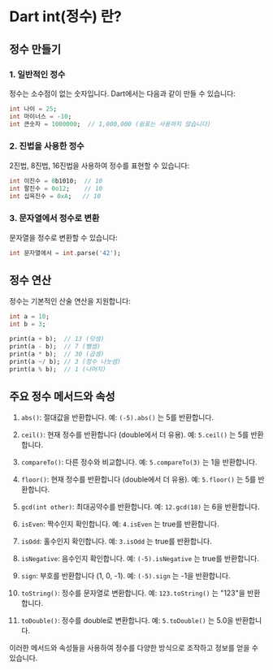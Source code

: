 # Dart int(정수) 란?

## 정수 만들기

### 1. 일반적인 정수
정수는 소수점이 없는 숫자입니다. Dart에서는 다음과 같이 만들 수 있습니다:

```dart
int 나이 = 25;
int 마이너스 = -10;
int 큰숫자 = 1000000;  // 1,000,000 (쉼표는 사용하지 않습니다)
```

### 2. 진법을 사용한 정수
2진법, 8진법, 16진법을 사용하여 정수를 표현할 수 있습니다:

```dart
int 이진수 = 0b1010;  // 10
int 팔진수 = 0o12;    // 10
int 십육진수 = 0xA;   // 10
```

### 3. 문자열에서 정수로 변환
문자열을 정수로 변환할 수 있습니다:

```dart
int 문자열에서 = int.parse('42');
```

## 정수 연산
정수는 기본적인 산술 연산을 지원합니다:

```dart
int a = 10;
int b = 3;

print(a + b);  // 13 (덧셈)
print(a - b);  // 7 (뺄셈)
print(a * b);  // 30 (곱셈)
print(a ~/ b); // 3 (정수 나눗셈)
print(a % b);  // 1 (나머지)
```

## 주요 정수 메서드와 속성

1. `abs()`: 절대값을 반환합니다.
   예: `(-5).abs()` 는 5를 반환합니다.

2. `ceil()`: 현재 정수를 반환합니다 (double에서 더 유용).
   예: `5.ceil()` 는 5를 반환합니다.

3. `compareTo()`: 다른 정수와 비교합니다.
   예: `5.compareTo(3)` 는 1을 반환합니다.

4. `floor()`: 현재 정수를 반환합니다 (double에서 더 유용).
   예: `5.floor()` 는 5를 반환합니다.

5. `gcd(int other)`: 최대공약수를 반환합니다.
   예: `12.gcd(18)` 는 6을 반환합니다.

6. `isEven`: 짝수인지 확인합니다.
   예: `4.isEven` 는 true를 반환합니다.

7. `isOdd`: 홀수인지 확인합니다.
   예: `3.isOdd` 는 true를 반환합니다.

8. `isNegative`: 음수인지 확인합니다.
   예: `(-5).isNegative` 는 true를 반환합니다.

9. `sign`: 부호를 반환합니다 (1, 0, -1).
   예: `(-5).sign` 는 -1을 반환합니다.

10. `toString()`: 정수를 문자열로 변환합니다.
    예: `123.toString()` 는 "123"을 반환합니다.

11. `toDouble()`: 정수를 double로 변환합니다.
    예: `5.toDouble()` 는 5.0을 반환합니다.


이러한 메서드와 속성들을 사용하여 정수를 다양한 방식으로 조작하고 정보를 얻을 수 있습니다.
